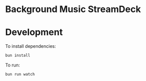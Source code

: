 # Background Music StreamDeck

# Development

To install dependencies:

```bash
bun install
```

To run:

```bash
bun run watch
```
